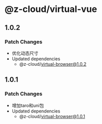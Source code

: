 # @z-cloud/virtual-vue

## 1.0.2

### Patch Changes

- 优化动态尺寸
- Updated dependencies
  - @z-cloud/virtual-browser@1.0.2

## 1.0.1

### Patch Changes

- 增加taro和uni包
- Updated dependencies
  - @z-cloud/virtual-browser@1.0.1
